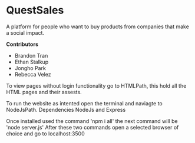 # QuestSales

A platform for people who want to buy products from companies that make a social impact.

**Contributors**
- Brandon Tran
- Ethan Stalkup
- Jongho Park
- Rebecca Velez

To view pages without login functionality go to HTMLPath, this hold all the HTML pages and their assests.


To run the website as intented open the terminal and naviagte to NodeJsPath.
Dependencies NodeJs and Express

Once installed used the command 'npm i all'
the next command will be 'node server.js'
After these two commands open a selected browser of choice and go to localhost:3500



